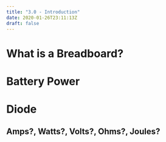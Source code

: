 ```yaml
---
title: "3.0 - Introduction"
date: 2020-01-26T23:11:13Z
draft: false
---
```


# What is a Breadboard?

# Battery Power

# Diode

## Amps?, Watts?, Volts?, Ohms?, Joules?
